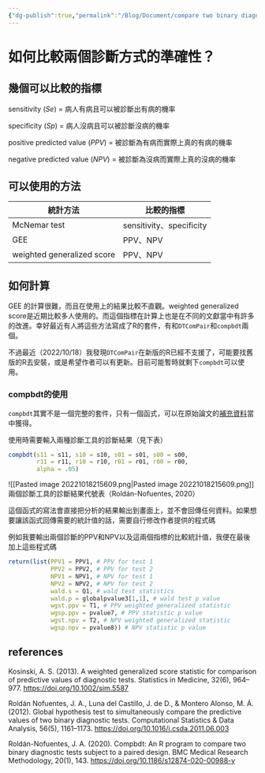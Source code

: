 ```yaml
---
{"dg-publish":true,"permalink":"/Blog/Document/compare two binary diagnostic tests/","title":"compare two binary diagnostic tests","tags":["diagnostic","statistic","Rpackage"],"created":"2022-10-18","updated":""}
---
```



# 如何比較兩個診斷方式的準確性？

## 幾個可以比較的指標

sensitivity (*Se*) = 病人有病且可以被診斷出有病的機率 

specificity (*Sp*) = 病人沒病且可以被診斷沒病的機率 

positive predicted value (*PPV*) = 被診斷為有病而實際上真的有病的機率 

negative predicted value (*NPV*) = 被診斷為沒病而實際上真的沒病的機率 

## 可以使用的方法

| 統計方法     | 比較的指標               |
| ------------ | ------------------------ |
| McNemar test | sensitivity、specificity |
| GEE          | PPV、NPV                 |
| weighted generalized score             | PPV、NPV |

## 如何計算

GEE 的計算很難，而且在使用上的結果比較不直觀。weighted generalized score是近期比較多人使用的。而這個指標在計算上也是在不同的文獻當中有許多的改進。幸好最近有人將這些方法寫成了R的套件，有和`DTComPair`和`compbdt`兩個。

不過最近（2022/10/18）我發現`DTComPair`在新版的R已經不支援了，可能要找舊版的R去安裝，或是希望作者可以有更新。目前可能暫時就剩下`compbdt`可以使用。

### compbdt的使用

`compbdt`其實不是一個完整的套件，只有一個函式，可以在原始論文的[補充資料](https://static-content.springer.com/esm/art%3A10.1186%2Fs12874-020-00988-y/MediaObjects/12874_2020_988_MOESM1_ESM.txt)當中獲得。

使用時需要輸入兩種診斷工具的診斷結果（見下表）

```r
compbdt(s11 = s11, s10 = s10, s01 = s01, s00 = s00,
        r11 = r11, r10 = r10, r01 = r01, r00 = r00,
        alpha = .05)
```

![[Pasted image 20221018215609.png\|Pasted image 20221018215609.png]] 兩個診斷工具的診斷結果代號表（Roldán-Nofuentes, 2020）

這個函式的寫法會直接把分析的結果輸出到畫面上，並不會回傳任何資料。如果想要讓該函式回傳需要的統計值的話，需要自行修改作者提供的程式碼

例如我要輸出兩個診斷的PPV和NPV以及這兩個指標的比較統計值，我便在最後加上這些程式碼

```r
return(list(PPV1 = PPV1, # PPV for test 1
            PPV2 = PPV2, # PPV for test 2
            NPV1 = NPV1, # NPV for test 1
            NPV2 = NPV2, # NPV for test 2
            wald.s = Q1, # wald test statistics
            wald.p = globalpvalue3[1,1], # wald test p value
            wgst.ppv = T1, # PPV weighted generalized statistic
            wgsp.ppv = pvalue7, # PPV statistic p value
            wgst.npv = T2, # NPV weighted generalized statistic
            wgsp.npv = pvalue8)) # NPV statistic p value  
```

## references

Kosinski, A. S. (2013). A weighted generalized score statistic for comparison of predictive values of diagnostic tests. Statistics in Medicine, 32(6), 964–977. https://doi.org/10.1002/sim.5587

Roldán Nofuentes, J. A., Luna del Castillo, J. de D., & Montero Alonso, M. Á. (2012). Global hypothesis test to simultaneously compare the predictive values of two binary diagnostic tests. Computational Statistics & Data Analysis, 56(5), 1161–1173. https://doi.org/10.1016/j.csda.2011.06.003

Roldán-Nofuentes, J. A. (2020). Compbdt: An R program to compare two binary diagnostic tests subject to a paired design. BMC Medical Research Methodology, 20(1), 143. https://doi.org/10.1186/s12874-020-00988-y